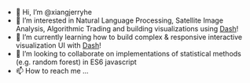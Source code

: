 - 👋 Hi, I’m @xiangjerryhe
- 👀 I’m interested in Natural Language Processing, Satellite Image Analysis, Algorithmic Trading and building visualizations using [Dash](https://dash.plotly.com/)!
- 🌱 I’m currently learning how to build complex & responsive interactive visualization UI with [Dash](https://dash.plotly.com/)!
- 💞️ I’m looking to collaborate on implementations of statistical methods (e.g. random forest) in ES6 javascript
- 📫 How to reach me ...

<!---
xiangjerryhe/xiangjerryhe is a ✨ special ✨ repository because its `README.md` (this file) appears on your GitHub profile.
You can click the Preview link to take a look at your changes.
--->
